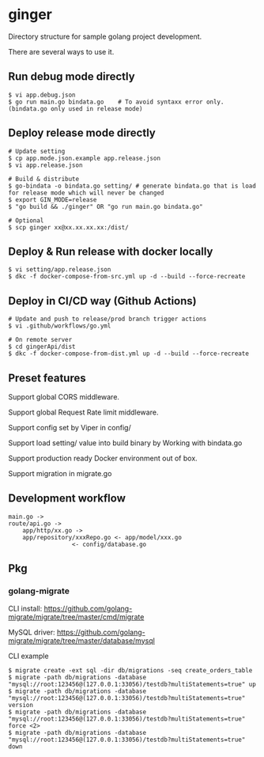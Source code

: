 # ginger 

Directory structure for sample golang project development.

There are several ways to use it.

## Run debug mode directly

```
$ vi app.debug.json
$ go run main.go bindata.go    # To avoid syntaxx error only. (bindata.go only used in release mode)
```

## Deploy release mode directly

```
# Update setting
$ cp app.mode.json.example app.release.json
$ vi app.release.json

# Build & distribute
$ go-bindata -o bindata.go setting/ # generate bindata.go that is load for release mode which will never be changed
$ export GIN_MODE=release
$ "go build && ./ginger" OR "go run main.go bindata.go"

# Optional
$ scp ginger xx@xx.xx.xx.xx:/dist/
```

## Deploy & Run release with docker locally

```
$ vi setting/app.release.json
$ dkc -f docker-compose-from-src.yml up -d --build --force-recreate
```

## Deploy in CI/CD way (Github Actions)

```
# Update and push to release/prod branch trigger actions
$ vi .github/workflows/go.yml

# On remote server
$ cd gingerApi/dist
$ dkc -f docker-compose-from-dist.yml up -d --build --force-recreate
```

## Preset features

Support global CORS middleware.

Support global Request Rate limit middleware.

Support config set by Viper in config/

Support load setting/ value into build binary by Working with bindata.go

Support production ready Docker environment out of box.

Support migration in migrate.go

## Development workflow

```
main.go ->
route/api.go ->
	app/http/xx.go ->
	app/repository/xxxRepo.go <- app/model/xxx.go
				  <- config/database.go
```

## Pkg

### golang-migrate

CLI install: https://github.com/golang-migrate/migrate/tree/master/cmd/migrate

MySQL driver: https://github.com/golang-migrate/migrate/tree/master/database/mysql

CLI example
```
$ migrate create -ext sql -dir db/migrations -seq create_orders_table
$ migrate -path db/migrations -database "mysql://root:123456@(127.0.0.1:33056)/testdb?multiStatements=true" up
$ migrate -path db/migrations -database "mysql://root:123456@(127.0.0.1:33056)/testdb?multiStatements=true" version
$ migrate -path db/migrations -database "mysql://root:123456@(127.0.0.1:33056)/testdb?multiStatements=true" force <2>
$ migrate -path db/migrations -database "mysql://root:123456@(127.0.0.1:33056)/testdb?multiStatements=true" down
```
